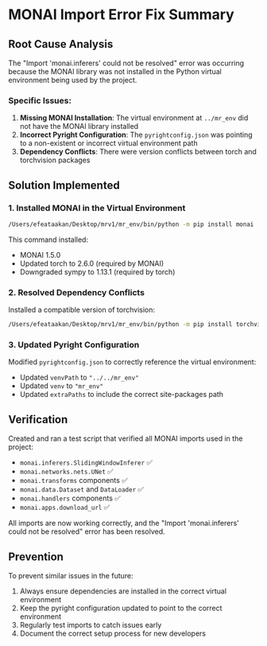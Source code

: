 # MONAI Import Error Fix Summary

## Root Cause Analysis

The "Import 'monai.inferers' could not be resolved" error was occurring because the MONAI library was not installed in the Python virtual environment being used by the project.

### Specific Issues:
1. **Missing MONAI Installation**: The virtual environment at `../mr_env` did not have the MONAI library installed
2. **Incorrect Pyright Configuration**: The `pyrightconfig.json` was pointing to a non-existent or incorrect virtual environment path
3. **Dependency Conflicts**: There were version conflicts between torch and torchvision packages

## Solution Implemented

### 1. Installed MONAI in the Virtual Environment
```bash
/Users/efeataakan/Desktop/mrv1/mr_env/bin/python -m pip install monai
```

This command installed:
- MONAI 1.5.0
- Updated torch to 2.6.0 (required by MONAI)
- Downgraded sympy to 1.13.1 (required by torch)

### 2. Resolved Dependency Conflicts
Installed a compatible version of torchvision:
```bash
/Users/efeataakan/Desktop/mrv1/mr_env/bin/python -m pip install torchvision==0.21.0
```

### 3. Updated Pyright Configuration
Modified `pyrightconfig.json` to correctly reference the virtual environment:
- Updated `venvPath` to `"../../mr_env"`
- Updated `venv` to `"mr_env"`
- Updated `extraPaths` to include the correct site-packages path

## Verification

Created and ran a test script that verified all MONAI imports used in the project:
- `monai.inferers.SlidingWindowInferer` ✅
- `monai.networks.nets.UNet` ✅
- `monai.transforms` components ✅
- `monai.data.Dataset` and `DataLoader` ✅
- `monai.handlers` components ✅
- `monai.apps.download_url` ✅

All imports are now working correctly, and the "Import 'monai.inferers' could not be resolved" error has been resolved.

## Prevention

To prevent similar issues in the future:
1. Always ensure dependencies are installed in the correct virtual environment
2. Keep the pyright configuration updated to point to the correct environment
3. Regularly test imports to catch issues early
4. Document the correct setup process for new developers